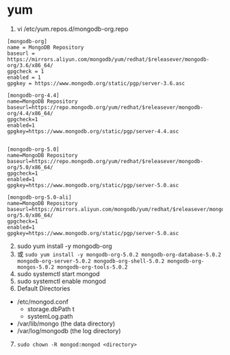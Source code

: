 # yum

1. vi /etc/yum.repos.d/mongodb-org.repo

```
[mongodb-org]
name = MongoDB Repository
baseurl = https://mirrors.aliyun.com/mongodb/yum/redhat/$releasever/mongodb-org/3.6/x86_64/
gpgcheck = 1
enabled = 1
gpgkey = https://www.mongodb.org/static/pgp/server-3.6.asc

[mongodb-org-4.4]
name=MongoDB Repository
baseurl=https://repo.mongodb.org/yum/redhat/$releasever/mongodb-org/4.4/x86_64/
gpgcheck=1
enabled=1
gpgkey=https://www.mongodb.org/static/pgp/server-4.4.asc


[mongodb-org-5.0]
name=MongoDB Repository
baseurl=https://repo.mongodb.org/yum/redhat/$releasever/mongodb-org/5.0/x86_64/
gpgcheck=1
enabled=1
gpgkey=https://www.mongodb.org/static/pgp/server-5.0.asc

[mongodb-org-5.0-ali]
name=MongoDB Repository
baseurl=https://mirrors.aliyun.com/mongodb/yum/redhat/$releasever/mongodb-org/5.0/x86_64/
gpgcheck=1
enabled=1
gpgkey=https://www.mongodb.org/static/pgp/server-5.0.asc
```

2. sudo yum install -y mongodb-org
3. 或 `sudo yum install -y mongodb-org-5.0.2 mongodb-org-database-5.0.2 mongodb-org-server-5.0.2 mongodb-org-shell-5.0.2 mongodb-org-mongos-5.0.2 mongodb-org-tools-5.0.2 `
4. sudo systemctl start mongod
5. sudo systemctl enable mongod
6. Default Directories

- /etc/mongod.conf
  - storage.dbPath t
  - systemLog.path
- /var/lib/mongo (the data directory)
- /var/log/mongodb (the log directory)

7. `sudo chown -R mongod:mongod <directory>`
